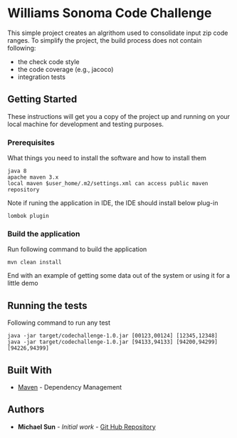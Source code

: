 # Williams Sonoma Code Challenge

This simple project creates an algrithom used to consolidate input zip code ranges. To simplify the project,
the build process does not contain following:
* the check code style
* the code coverage (e.g., jacoco)
* integration tests

## Getting Started

These instructions will get you a copy of the project up and running on your local machine for development and testing purposes.

### Prerequisites

What things you need to install the software and how to install them

```
java 8
apache maven 3.x 
local maven $user_home/.m2/settings.xml can access public maven repository

```

Note if runing the application in IDE, the IDE should install below plug-in
```
lombok plugin
```
### Build the application

Run following command to build the application

```
mvn clean install
```

End with an example of getting some data out of the system or using it for a little demo

## Running the tests

Following command to run any test
```
java -jar target/codechallenge-1.0.jar [00123,00124] [12345,12348]
java -jar target/codechallenge-1.0.jar [94133,94133] [94200,94299] [94226,94399]
```

## Built With

* [Maven](https://maven.apache.org/) - Dependency Management

## Authors

* **Michael Sun** - *Initial work* - [Git Hub Repository](https://github.com/mikessun/william-sonoma)
